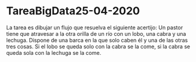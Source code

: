 # TareaBigData25-04-2020
La tarea es dibujar un flujo que resuelva el siguiente acertijo: Un pastor tiene que atravesar a la otra orilla de un río con un lobo, una cabra y una lechuga. Dispone de una barca en la que solo caben él y una de las otras tres cosas. Si el lobo se queda solo con la cabra se la come, si la cabra se queda sola con la lechuga se la come.
